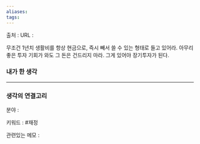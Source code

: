 ```yaml
---
aliases: 
tags:
---
```

출처 : 
URL : 

무조건 1년치 생활비를 항상 현금으로, 즉시 빼서 쓸 수 있는 형태로 들고 있어라. 아무리 좋은 투자 기회가 와도 그 돈은 건드리지 마라. 그게 있어야 장기투자가 된다.

### 내가 한 생각

---
### 생각의 연결고리
분야 : 

키워드 : #재정


관련있는 메모 : 
